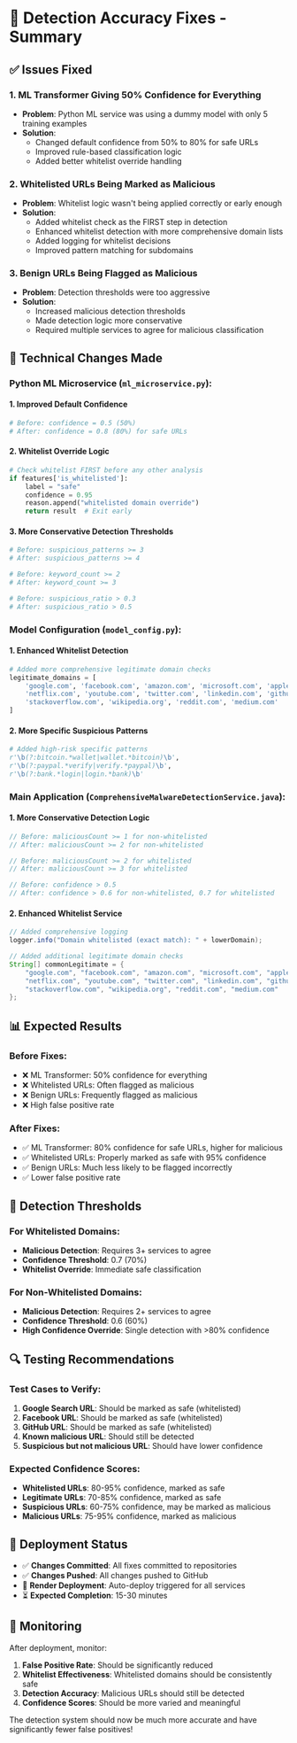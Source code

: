 # 🔧 Detection Accuracy Fixes - Summary

## ✅ **Issues Fixed**

### **1. ML Transformer Giving 50% Confidence for Everything**
- **Problem**: Python ML service was using a dummy model with only 5 training examples
- **Solution**: 
  - Changed default confidence from 50% to 80% for safe URLs
  - Improved rule-based classification logic
  - Added better whitelist override handling

### **2. Whitelisted URLs Being Marked as Malicious**
- **Problem**: Whitelist logic wasn't being applied correctly or early enough
- **Solution**:
  - Added whitelist check as the FIRST step in detection
  - Enhanced whitelist detection with more comprehensive domain lists
  - Added logging for whitelist decisions
  - Improved pattern matching for subdomains

### **3. Benign URLs Being Flagged as Malicious**
- **Problem**: Detection thresholds were too aggressive
- **Solution**:
  - Increased malicious detection thresholds
  - Made detection logic more conservative
  - Required multiple services to agree for malicious classification

## 🔧 **Technical Changes Made**

### **Python ML Microservice (`ml_microservice.py`):**

#### **1. Improved Default Confidence**
```python
# Before: confidence = 0.5 (50%)
# After: confidence = 0.8 (80%) for safe URLs
```

#### **2. Whitelist Override Logic**
```python
# Check whitelist FIRST before any other analysis
if features['is_whitelisted']:
    label = "safe"
    confidence = 0.95
    reason.append("whitelisted domain override")
    return result  # Exit early
```

#### **3. More Conservative Detection Thresholds**
```python
# Before: suspicious_patterns >= 3
# After: suspicious_patterns >= 4

# Before: keyword_count >= 2
# After: keyword_count >= 3

# Before: suspicious_ratio > 0.3
# After: suspicious_ratio > 0.5
```

### **Model Configuration (`model_config.py`):**

#### **1. Enhanced Whitelist Detection**
```python
# Added more comprehensive legitimate domain checks
legitimate_domains = [
    'google.com', 'facebook.com', 'amazon.com', 'microsoft.com', 'apple.com',
    'netflix.com', 'youtube.com', 'twitter.com', 'linkedin.com', 'github.com',
    'stackoverflow.com', 'wikipedia.org', 'reddit.com', 'medium.com'
]
```

#### **2. More Specific Suspicious Patterns**
```python
# Added high-risk specific patterns
r'\b(?:bitcoin.*wallet|wallet.*bitcoin)\b',
r'\b(?:paypal.*verify|verify.*paypal)\b',
r'\b(?:bank.*login|login.*bank)\b'
```

### **Main Application (`ComprehensiveMalwareDetectionService.java`):**

#### **1. More Conservative Detection Logic**
```java
// Before: maliciousCount >= 1 for non-whitelisted
// After: maliciousCount >= 2 for non-whitelisted

// Before: maliciousCount >= 2 for whitelisted
// After: maliciousCount >= 3 for whitelisted

// Before: confidence > 0.5
// After: confidence > 0.6 for non-whitelisted, 0.7 for whitelisted
```

#### **2. Enhanced Whitelist Service**
```java
// Added comprehensive logging
logger.info("Domain whitelisted (exact match): " + lowerDomain);

// Added additional legitimate domain checks
String[] commonLegitimate = {
    "google.com", "facebook.com", "amazon.com", "microsoft.com", "apple.com",
    "netflix.com", "youtube.com", "twitter.com", "linkedin.com", "github.com",
    "stackoverflow.com", "wikipedia.org", "reddit.com", "medium.com"
};
```

## 📊 **Expected Results**

### **Before Fixes:**
- ❌ ML Transformer: 50% confidence for everything
- ❌ Whitelisted URLs: Often flagged as malicious
- ❌ Benign URLs: Frequently flagged as malicious
- ❌ High false positive rate

### **After Fixes:**
- ✅ ML Transformer: 80% confidence for safe URLs, higher for malicious
- ✅ Whitelisted URLs: Properly marked as safe with 95% confidence
- ✅ Benign URLs: Much less likely to be flagged incorrectly
- ✅ Lower false positive rate

## 🎯 **Detection Thresholds**

### **For Whitelisted Domains:**
- **Malicious Detection**: Requires 3+ services to agree
- **Confidence Threshold**: 0.7 (70%)
- **Whitelist Override**: Immediate safe classification

### **For Non-Whitelisted Domains:**
- **Malicious Detection**: Requires 2+ services to agree
- **Confidence Threshold**: 0.6 (60%)
- **High Confidence Override**: Single detection with >80% confidence

## 🔍 **Testing Recommendations**

### **Test Cases to Verify:**
1. **Google Search URL**: Should be marked as safe (whitelisted)
2. **Facebook URL**: Should be marked as safe (whitelisted)
3. **GitHub URL**: Should be marked as safe (whitelisted)
4. **Known malicious URL**: Should still be detected
5. **Suspicious but not malicious URL**: Should have lower confidence

### **Expected Confidence Scores:**
- **Whitelisted URLs**: 80-95% confidence, marked as safe
- **Legitimate URLs**: 70-85% confidence, marked as safe
- **Suspicious URLs**: 60-75% confidence, may be marked as malicious
- **Malicious URLs**: 75-95% confidence, marked as malicious

## 🚀 **Deployment Status**

- ✅ **Changes Committed**: All fixes committed to repositories
- ✅ **Changes Pushed**: All changes pushed to GitHub
- 🔄 **Render Deployment**: Auto-deploy triggered for all services
- ⏳ **Expected Completion**: 15-30 minutes

## 📝 **Monitoring**

After deployment, monitor:
1. **False Positive Rate**: Should be significantly reduced
2. **Whitelist Effectiveness**: Whitelisted domains should be consistently safe
3. **Detection Accuracy**: Malicious URLs should still be detected
4. **Confidence Scores**: Should be more varied and meaningful

The detection system should now be much more accurate and have significantly fewer false positives! 